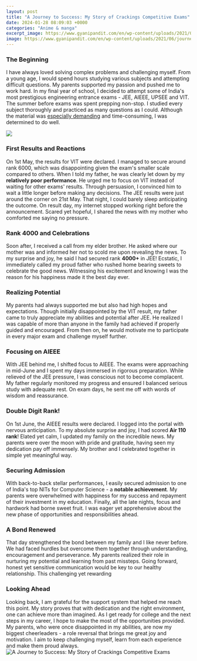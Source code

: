 ```yaml
---
layout: post
title: "A Journey to Success: My Story of Crackings Competitive Exams"
date: 2024-01-28 08:09:03 +0000
categories: "Anime & manga"
excerpt_image: https://www.gyanipandit.com/en/wp-content/uploads/2021/06/journey-to-success-40cca773.jpg
image: https://www.gyanipandit.com/en/wp-content/uploads/2021/06/journey-to-success-40cca773.jpg
---
```


### The Beginning
I have always loved solving complex problems and challenging myself. From a young age, I would spend hours studying various subjects and attempting difficult questions. My parents supported my passion and pushed me to work hard. 
In my final year of school, I decided to attempt some of India's most prestigious engineering entrance exams - JEE, AIEEE, UPSEE and VIT. The summer before exams was spent prepping non-stop. I studied every subject thoroughly and practiced as many questions as I could. Although the material was [especially demanding](https://yt.io.vn/collection/ahart) and time-consuming, I was determined to do well.  

![](https://www.newsilike.in/wp-content/uploads/success-stories.png)
### First Results and Reactions
On 1st May, the results for VIT were declared. I managed to secure around rank 6000, which was disappointing given the exam's smaller scale compared to others. When I told my father, he was clearly let down by my **relatively poor performance**. He urged me to focus on VIT instead of waiting for other exams' results. 
Through persuasion, I convinced him to wait a little longer before making any decisions. The JEE results were just around the corner on 21st May. That night, I could barely sleep anticipating the outcome. On result day, my internet stopped working right before the announcement. Scared yet hopeful, I shared the news with my mother who comforted me saying no pressure.
### Rank 4000 and Celebrations  
Soon after, I received a call from my elder brother. He asked where our mother was and informed her not to scold me upon revealing the news. To my surprise and joy, he said I had secured rank **4000+** in JEE! Ecstatic, I immediately called my proud father who rushed home bearing sweets to celebrate the good news. Witnessing his excitement and knowing I was the reason for his happiness made it the best day ever.
### Realizing Potential 
My parents had always supported me but also had high hopes and expectations. Though initially disappointed by the VIT result, my father came to truly appreciate my abilities and potential after JEE. He realized I was capable of more than anyone in the family had achieved if properly guided and encouraged. From then on, he would motivate me to participate in every major exam and challenge myself further.
### Focusing on AIEEE 
With JEE behind me, I shifted focus to AIEEE. The exams were approaching in mid-June and I spent my days immersed in rigorous preparation. While relieved of the JEE pressure, I was conscious not to become complacent. My father regularly monitored my progress and ensured I balanced serious study with adequate rest. On exam days, he sent me off with words of wisdom and reassurance. 
### Double Digit Rank!
On 1st June, the AIEEE results were declared. I logged into the portal with nervous anticipation. To my absolute surprise and joy, I had scored **Air 110 rank**! Elated yet calm, I updated my family on the incredible news. My parents were over the moon with pride and gratitude, having seen my dedication pay off immensely. My brother and I celebrated together in simple yet meaningful way.
### Securing Admission  
With back-to-back stellar performances, I easily secured admission to one of India's top NITs for Computer Science - a **notable achievement**. My parents were overwhelmed with happiness for my success and repayment of their investment in my education. Finally, all the late nights, focus and hardwork had borne sweet fruit. I was eager yet apprehensive about the new phase of opportunities and responsibilities ahead.
### A Bond Renewed 
That day strengthened the bond between my family and I like never before. We had faced hurdles but overcome them together through understanding, encouragement and perseverance. My parents realized their role in nurturing my potential and learning from past missteps. Going forward, honest yet sensitive communication would be key to our healthy relationship. This challenging yet rewarding
### Looking Ahead
Looking back, I am grateful for the support system that helped me reach this point. My story proves that with dedication and the right environment, one can achieve more than imagined. As I get ready for college and the next steps in my career, I hope to make the most of the opportunities provided. My parents, who were once disappointed in my abilities, are now my biggest cheerleaders - a role reversal that brings me great joy and motivation. I aim to keep challenging myself, learn from each experience and make them proud always.
![A Journey to Success: My Story of Crackings Competitive Exams](https://www.gyanipandit.com/en/wp-content/uploads/2021/06/journey-to-success-40cca773.jpg)